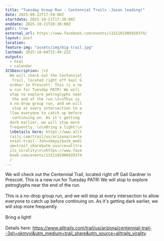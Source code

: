 ```yaml
---
title: "Tuesday Group Run - Centennial Trails -Jason leading!"
date: 2025-09-22T17:59:00Z
startdate: 2025-10-21T17:30:00Z
enddate: 2025-10-21T20:30:00Z
patr: true
external_url: https://www.facebook.com/events/1151101906920374/
layout: post
location: 
feature-img: "assets/img/big-trail.jpg"
lastmod: 2025-10-04T15:49:25Z
outputs:
  - html
  - calendar
ICSDescription: |+2
  We will check out the Centennial   Trail, located right off Gail G  ardner in Prescott. This is a ne  w run for Tuesday PATR! We will   stop to explore petroglyphs near   the end of the run.\n\nThis is   a no-drop group run, and we will   stop at every intersection to a  llow everyone to catch up before   continuing on. As it's getting   dark earlier, we will stop more   frequently. \n\nBring a light!\n  \nDetails here: https://www.allt  rails.com/trail/us/arizona/cente  nnial-trail--3sh=skmyyj&utm_medi  um=trail_share&utm_source=alltra  ils_virality\n\nhttps://www.face  book.com/events/1151101906920374  /
---
```


We will check out the Centennial Trail, located right off Gail Gardner in Prescott. This is a new run for Tuesday PATR! We will stop to explore petroglyphs near the end of the run.<br>
  <br>
  This is a no-drop group run, and we will stop at every intersection to allow everyone to catch up before continuing on. As it's getting dark earlier, we will stop more frequently. <br>
  <br>
  Bring a light!<br>
  <br>
  Details here&#58; [https://www.alltrails.com/trail/us/arizona/centennial-trail--3sh=skmyyj&utm_medium=trail_share&utm_source=alltrails_virality<br>
](https://www.alltrails.com/trail/us/arizona/centennial-trail--3sh=skmyyj&utm_medium=trail_share&utm_source=alltrails_virality<br>
)  <br>
  
